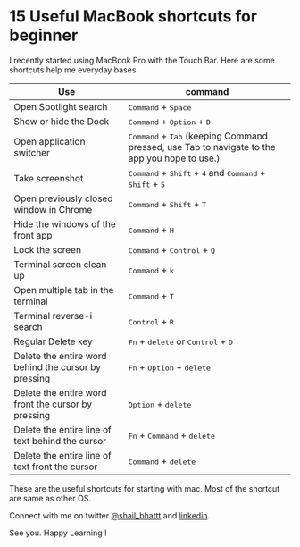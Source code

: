 
# 15 Useful MacBook shortcuts for beginner


I recently started using MacBook Pro with the Touch Bar. Here are some shortcuts help me everyday bases.

Use | command
--- | ---
Open Spotlight search |  <kbd>Command</kbd> + <kbd>Space</kbd>
Show or hide the Dock | <kbd>Command</kbd> + <kbd>Option</kbd> + <kbd>D</kbd>
Open application switcher | <kbd>Command</kbd> + <kbd>Tab</kbd> (keeping Command pressed, use Tab to navigate to the app you hope to use.)
Take screenshot | <kbd>Command</kbd> + <kbd>Shift</kbd> + <kbd>4</kbd> and <kbd>Command</kbd> + <kbd>Shift</kbd> + <kbd>5</kbd>
Open previously closed window in Chrome | <kbd>Command</kbd> + <kbd>Shift</kbd> + <kbd>T</kbd>
Hide the windows of the front app | <kbd>Command</kbd> + <kbd>H</kbd>
Lock the screen | <kbd>Command</kbd> + <kbd>Control</kbd> + <kbd>Q</kbd>
Terminal screen clean up | <kbd>Command</kbd> + <kbd>k</kbd>
Open multiple tab in the terminal | <kbd>Command</kbd> + <kbd>T</kbd>
Terminal reverse-i search | <kbd>Control</kbd> + <kbd>R</kbd>
Regular Delete key | <kbd>Fn</kbd> + <kbd>delete</kbd> or <kbd>Control</kbd> + <kbd>D</kbd>
Delete the entire word behind the cursor by pressing  | <kbd>Fn</kbd> + <kbd>Option</kbd> + <kbd>delete</kbd>
Delete the entire word front the cursor by pressing | <kbd>Option</kbd> + <kbd>delete</kbd>
Delete the entire line of text behind the cursor | <kbd>Fn</kbd> + <kbd>Command</kbd> + <kbd>delete</kbd>
Delete the entire line of text front the cursor | <kbd>Command</kbd> + <kbd>delete</kbd>

These are the useful shortcuts for starting with mac. Most of the shortcut are same as other OS. 

Connect with me on twitter [@shail_bhattt](https://twitter.com/shail_bhattt) and [linkedin](https://www.linkedin.com/in/shail-b-36557a88).

See you. Happy Learning !
